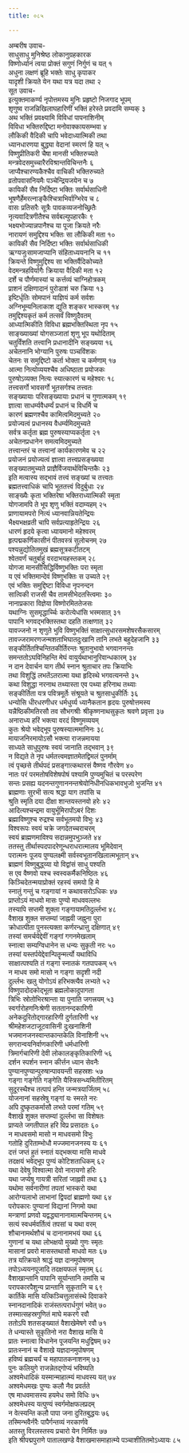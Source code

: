```yaml
---
title: ०८५

---
```

अम्बरीष उवाच-  
साधुसाधु मुनिश्रेष्ठ लोकानुग्रहकारक  
विष्णोर्ध्यानं त्वया प्रोक्तं सगुणं निर्गुणं च यत् १  
अधुना लक्षणं ब्रूहि भक्तेः साधु कृपाकर  
यादृशी क्रियते येन यथा यत्र यदा तथा २  
सूत उवाच-  
इत्युक्तमाकर्ण्य नृपोत्तमस्य मुनिः प्रहृष्टो निजगाद भूपम्  
शृणुष्व राजन्निखिलाघहारिणीं भक्तिं हरेस्ते प्रवदामि सम्यक् ३  
अथ भक्तिं प्रवक्ष्यामि विविधां पापनाशिनीम्  
विविधा भक्तिरुद्दिष्टा मनोवाक्कायसम्भवा ४  
लौकिकी वैदिकी चापि भवेदाध्यात्मिकी तथा  
ध्यानधारणया बुद्ध्या वेदानां स्मरणं हि यत् ५  
विष्णुप्रीतिकरी चैषा मानसी भक्तिरुच्यते  
मन्त्रवेदसमुच्चारैरविश्रान्तविचिन्तनैः ६  
जाप्यैश्चारण्यकैश्चैव वाचिकी भक्तिरुच्यते  
व्रतोपवासनियमैः पञ्चेन्द्रियजयेन च ७  
कायिकी सैव निर्दिष्टा भक्तिः सर्वार्थसाधिनी  
भूषणैर्हेमरत्नाङ्कैश्चित्राभिर्वाग्भिरेव च ८  
वासः प्रतिसरैः सूत्रैः पावकव्यजनोच्छ्रितैः  
नृत्यवादित्रगीतैश्च सर्वबल्युपहारकैः ९  
भक्ष्यभोज्यान्नपानैश्च या पूजा क्रियते नरैः  
नारायणं समुद्दिश्य भक्तिः सा लौकिकी मता १०  
कायिकी सैव निर्दिष्टा भक्तिः सर्वार्थसाधिकी  
ऋग्यजुःसामजाप्यानि संहिताध्ययनानि च ११  
क्रियन्ते विष्णुमुद्दिश्य सा भक्तिर्वैदिकोच्यते  
वेदमन्त्रहविर्यागैः क्रियाया वैदिकी मता १२  
दर्शे च पौर्णमास्यां च कर्त्तव्यं चाग्निहोत्रकम्  
प्राशनं दक्षिणादानं पुरोडाशं चरु क्रिया १३  
इष्टिर्धृतिः सोमपानं याज्ञियं कर्म सर्वशः  
अग्निभूम्यनिलाकाश द्युति शङ्कर भास्करम् १४  
तमुद्दिश्यकृतं कर्म तत्सर्वं विष्णुदैवतम्  
आध्यात्मिकीति विविधा ब्रह्मभक्तिस्थिता नृप १५  
साङ्ख्याख्यां योगसञ्जातां शृणु भूप यथोदिताम्  
चतुर्विंशति तत्त्वानि प्रधानादीनि सङ्ख्यया १६  
अचेतनानि भोग्यानि पुरुषः पञ्चविंशकः  
चेतनः स समुद्दिष्टो कर्ता भोक्ता च कर्मणाम् १७  
आत्मा नित्योव्ययश्चैव अधिष्ठाता प्रयोजकः  
पुरुषोऽव्यक्त नित्यः स्यात्कारणं च महेश्वरः १८  
तत्त्वसर्गो भावसर्गो भूतसर्गश्च तत्त्वतः  
सङ्ख्यायाः परिसङ्ख्यायाः प्रधानं च गुणात्मकम् १९  
ज्ञात्वा साधर्म्यवैधर्म्यं प्रधानं च विधर्मि च  
कारणं ब्रह्मणश्चैव कामित्वमिदमुच्यते २०  
प्रयोज्यत्वं प्रधानस्य वैधर्म्यमिदमुच्यते  
सर्वत्र कर्तृता ब्रह्म पुरुषस्याप्यकर्तृता २१  
अचेतनप्रधानेन समत्वमिदमुच्यते  
तत्त्वान्तरं च तत्त्वानां कार्यकारणमेव च २२  
प्रयोजनं प्रयोज्यत्वं ज्ञात्वा तत्त्वप्रसङ्ख्यया  
सङ्ख्यातमुच्यते प्राज्ञैर्विजयार्थविचिन्तकैः २३  
इति मत्वास्य सद्भावं तत्त्वं सङ्ख्यां च तत्त्वतः  
ब्रह्मतत्त्वाधिकं चापि भूततत्त्वं विदुर्बुधाः २४  
साङ्ख्यैः कृता भक्तिरेषा भक्तिराध्यात्मिकी स्मृता  
योगजामपि ते भूप शृणु भक्तिं वदाम्यहम् २५  
प्राणायामपरो नित्यं ध्यानवान्नियतेन्द्रियः  
भैक्ष्यभक्षव्रती चापि सर्वप्रत्याहृतेन्द्रियः २६  
धारणं हृदये कृत्वा ध्यायमानो महेश्वरम्  
हृत्पद्मकर्णिकासीनं पीतवस्त्रं सुलोचनम् २७  
पश्यन्नुद्योतितमुखं ब्रह्मसूत्रकटीतटम्  
श्वेतवर्णं चतुर्बाहुं वरदाभयहस्तकम् २८  
योगजा मानसीसिद्धिर्विष्णुभक्तिः परा स्मृता  
य एवं भक्तिमान्देवं विष्णुभक्तिः स उच्यते २९  
एवं भक्तिः समुद्दिष्टा विविधा नृपनन्दन  
सात्विकी राजसी चैव तामसीभेदतस्त्विमाः ३०  
नानाप्रकारा विज्ञेया विष्णोरमिततेजसः  
यथाग्निः सुसमृद्धार्च्चिः करोत्येधांसि भस्मसात् ३१  
पापानि भगवद्भक्तिस्तथा दहति तत्क्षणात् ३२  
यावज्जनो न शृणुते भुवि विष्णुभक्तिं साक्षात्सुधारसमशेषरसैकसारम्  
तावज्जरामरणजन्मशताभिघातदुःखानि तानि लभते बहुदेहजानि ३३  
सङ्कीर्तितश्चिन्तितकीर्तिरन्तः श्रुतानुभावो भगवाननन्तः  
समन्ततोऽघविनिहन्ति मेघं वायुर्यथाभानुरिवान्धकारम् ३४  
न दान देवार्चन याग तीर्थ स्नान श्रुताचार तपः क्रियाभिः  
तथा विशुद्धिं लभतेंऽतरात्मा यथा हृदिस्थे भगवत्यनन्ते ३५  
कथा विशुद्धा नरनाथ तथ्यास्ता एव पथ्या हरिनाथ तथ्याः  
सङ्कीर्तिता यत्र पवित्रमूर्तेः संश्रूयते च श्रुतसाधुकीर्तिः ३६  
धन्योसि धीरधरणीधर धर्मधुर्य्य ध्यानैकतान हृदयः पुरुषोत्तमस्य  
यन्नैष्ठिकीमतिरसौ तव सौभगश्रीः श्रीकृष्णनाथसुकृतः श्रवणे प्रवृत्ता ३७  
अनाराध्य हरिं भक्त्या वरदं विष्णुमव्ययम्  
कुतः श्रेयो भवेद्भूप पुरुषस्यात्ममानिनः ३८  
मायाजनिरमायोऽसौ भक्त्या राजन्नमायया  
साध्यते साधुपुरुषः स्वयं जानाति तद्भवान् ३९  
न विद्यते ते नृप धर्मतत्त्वमज्ञातमेतद्विमलं पुनर्माम्  
त्वं पृच्छसे तीर्थपदं प्रसङ्गात्कथारसं वैष्णव गौरवेण ४०  
नातः परं परमतोषविशेषपोषं पश्यामि पुण्यमुचितं च परस्परेण  
सन्तः प्रसह्य यदनन्तगुणाननन्तश्रेयोनिधीनधिकभावभुजो भुजन्ति ४१  
ब्राह्मणाः सुरभी सत्य श्रद्धा याग तपांसि च  
श्रुति स्मृति दया दीक्षा शान्तयस्तनवो हरेः ४२  
आदित्यश्चन्द्रमा वायुर्भूमिरापोंऽबरं दिशः  
ब्रह्माविष्णुश्च रुद्रश्च सर्वभूतमयो विभुः ४३  
विश्वरूपः स्वयं चक्रे जगदेतच्चराचरम्  
स्वयं ब्राह्मणमाविश्य सदान्नमुपभुञ्जते ४४  
ततस्तु तीर्थास्पदपादरेणून्धराधरात्मालय भूमिदेवान्  
परात्मनः पूजय पुण्यलक्ष्मी सर्वस्वभूतानखिलात्मभूतान् ४५  
ब्राह्मणं विष्णुबुद्ध्य्या यो विद्वांसं साधु पश्यति  
स एव वैष्णवो यश्च स्वस्वकर्मैकनिष्ठितः ४६  
किञ्चिदेतन्मयाप्रोक्तं रहस्यं समयो हि मे  
स्नातुं गन्तुं च गङ्गायां न कथावसरोऽधिकः ४७  
प्राप्तोऽयं माधवो मासः पुण्यो माधववल्लभः  
तस्यापि सप्तमी शुक्ला गङ्गायामतिदुर्ल्लभा ४८  
वैशाख शुक्ल सप्तम्यां जाह्नवी जह्नुना पुरा  
क्रोधात्पीता पुनस्त्यक्ता कर्णरन्ध्रात्तु दक्षिणात् ४९  
तस्यां समर्चयेद्देवीं गङ्गां गगनमेखलाम्  
स्नात्वा सम्यग्विधानेन स धन्यः सुकृती नरः ५०  
तस्यां यस्तर्पयेद्देवान्पितॄन्मर्त्यो यथाविधि  
साक्षात्पश्यति तं गङ्गा स्नातकं गतपापकम् ५१  
न माधव समो मासो न गङ्गा सदृशी नदी  
दुर्ल्लभः खलु योगोऽयं हरिभक्त्यैव लभ्यते ५२  
विष्णुपादोदकोद्भूता ब्रह्मलोकादुपागता  
त्रिभिः स्रोतोभिरश्रान्ता या पुनाति जगत्त्रयम् ५३  
स्वर्गारोहणनिःश्रेणी सततानन्दकारिणी  
अनेकदुरितोद्गारहारिणी दुर्गतारिणी ५४  
श्रीमहेशजटाजूटवासिनी दुःखनाशिनी  
भजमानजनस्वान्तकान्तकेलि विनाशिनी ५५  
सगरान्वयनिर्वाणकारिणी धर्मधारिणी  
त्रिमार्गचारिणी देवी लोकालङ्कृतिकारिणी ५६  
दर्शन स्पर्शन स्नान कीर्त्तन ध्यान सेवनैः  
पुण्यानपुण्यान्पुरुषान्पावयन्ती सहस्रशः ५७  
गङ्गा गङ्गेति गङ्गेति यैस्त्रिसन्ध्यमितीरितम्  
सुदूरस्थैश्च तत्पापं हन्ति जन्मत्रयार्जितम् ५८  
योजनानां सहस्रेषु गङ्गां यः स्मरते नरः  
अपि दुष्कृतकर्मासौ लभते परमां गतिम् ५९  
वैशाखे शुक्ल सप्तम्यां दुर्ल्लभा सा विशेषतः  
प्राप्यते जगतीपाल हरि विप्र प्रसादतः ६०  
न माधवसमो मासो न माधवसमो विभुः  
गतोहि दुरिताम्भोधौ मज्जमानजनस्य यः ६१  
दत्तं जप्तं हुतं स्नातं यद्भक्त्या मासि माधवे  
तदक्षयं भवेद्भूप पुण्यं कोटिशताधिकम् ६२  
यथा देवेषु विश्वात्मा देवो नारायणो हरिः  
यथा जप्येषु गायत्री सरितां जाह्नवी तथा ६३  
यथोमा सर्वनारीणां तपतां भास्करो यथा  
आरोग्यलाभो लाभानां द्विपदां ब्राह्मणो यथा ६४  
परोपकारः पुण्यानां विद्यानां निगमो यथा  
मन्त्राणां प्रणवो यद्वद्ध्यानानामात्मचिन्तनम् ६५  
सत्यं स्वधर्मवर्तित्वं तपसां च यथा वरम्  
शौचानामर्थशौचं च दानानामभयं यथा ६६  
गुणानां च यथा लोभक्षयो मुख्यो गुणः स्मृतः  
मासानां प्रवरो मासस्तथासौ माधवो मतः ६७  
तत्र यत्क्रियते श्राद्धं यज्ञ दानमुपोषणम्  
तपोऽध्ययनपूजादि तदक्षयफलं स्मृतम् ६८  
वैशाखान्तानि पापानि सूर्यान्तानि तमांसि च  
परापकारपैशुन्य प्रान्तानि सुकृतानि च ६९  
कार्तिके मासि यत्किञ्चित्तुलासंस्थे दिवाकरे  
स्नानदानादिकं राजंस्तत्परार्धगुणं भवेत् ७०  
तस्मात्सहस्रगुणितं माघे मकरगे रवौ  
ततोऽपि शतसङ्ख्यातं वैशाखेमेषगे रवौ ७१  
ते धन्यास्ते सुकृतिनो नरा वैशाख मासि ये  
प्रातः स्नात्वा विधानेन पूजयन्ति मधुद्विषम् ७२  
प्रातःस्नानं च वैशाखे यज्ञदानमुपोषणम्  
हविष्यं ब्रह्मचर्यं च महापातकनाशनम् ७३  
पुनः कलियुगे राजन्नेतद्गोप्यं भविष्यति  
अश्वमेधादिकं यस्मान्माहात्म्यं माधवस्य यत् ७४  
अश्वमेधमखः पुण्यः कलौ नैव प्रवर्तते  
एष माधवमासस्य हयमेध समो विधिः ७५  
अश्वमेधस्य यत्पुण्यं स्वर्गमोक्षफलप्रदम्  
न वेत्स्यन्ति कलौ पापा जना दुरितबुद्धयः ७६  
तस्मिन्भवैर्नरैः पापैर्गन्तव्यं नरकार्णवे  
अतस्तु विरलस्तस्य प्रचारो येन निर्मितः ७७  
इति श्रीपद्मपुराणे पातालखण्डे वैशाखमासमाहात्म्ये पञ्चाशीतितमोऽध्यायः ८५